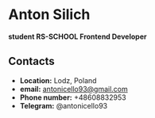 # Anton Silich
**student RS-SCHOOL Frontend Developer**
## Contacts
* **Location:** Lodz, Poland
* **email:** antonicello93@gmail.com
* **Phone number:** +48608832953
* **Telegram:** @antonicello93